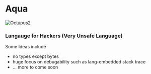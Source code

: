 # Aqua
![Octupus2](https://github.com/Aqua-Org/Aqua/assets/16020076/effb0b7a-2d32-4407-ba88-48d46dbf0be7)

### Langauge for Hackers (Very Unsafe Language)
Some Ideas include
- no types except bytes
- huge focus on debugability such as lang-embedded stack trace
- ... more to come soon
